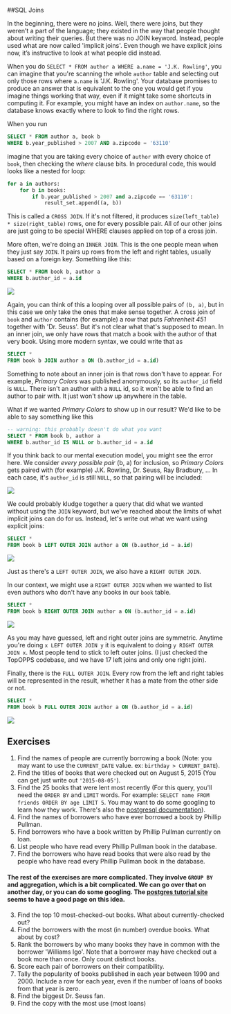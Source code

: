 ##SQL Joins

In the beginning, there were no joins. Well, there were joins, but they weren’t a part of the language; they existed in the way that people thought about writing their queries. But there was no JOIN keyword. Instead, people used what are now called 'implicit joins'. Even though we have explicit joins now, it’s instructive to look at what people did instead.

When you do `SELECT * FROM author a WHERE a.name = 'J.K. Rowling'`, you can imagine that you're scanning the whole `author` table and selecting out only those rows where `a.name` is 'J.K. Rowling'. Your database promises to produce an answer that is equivalent to the one you would get if you imagine things working that way, even if it might take some shortcuts in computing it. For example, you might have an index on `author.name`, so the database knows exactly where to look to find the right rows.

When you run

```sql
SELECT * FROM author a, book b
WHERE b.year_published > 2007 AND a.zipcode = '63110'
```

imagine that you are taking every choice of `author` with every choice of `book`, then checking the *where* clause bits. In procedural code, this would looks like a nested for loop:

```python
for a in authors:
    for b in books:
        if b.year_published > 2007 and a.zipcode == '63110':
            result_set.append((a, b))
```

This is called a `CROSS JOIN`. If it's not filtered, it produces `size(left_table) * size(right_table)` rows, one for every possible pair. All of our other joins are just going to be special WHERE clauses applied on top of a cross join.

More often, we're doing an `INNER JOIN`. This is the one people mean when they just say `JOIN`. It pairs up rows from the left and right tables, usually based on a foreign key. Something like this:

```sql
SELECT * FROM book b, author a
WHERE b.author_id = a.id
```

![](http://162.209.109.174/2015-08-01_19-04-51O3YXKQ.png)

Again, you can think of this a looping over all possible pairs of `(b, a)`, but in this case we only take the ones that make sense together. A cross join of `book` and `author` contains (for example) a row that puts *Fahrenheit 451* together with 'Dr. Seuss'. But it's not clear what that's supposed to mean. In an inner join, we only have rows that match a book with the author of that very book. Using more modern syntax, we could write that as

```sql
SELECT *
FROM book b JOIN author a ON (b.author_id = a.id)
```

Something to note about an inner join is that rows don't have to appear. For example, *Primary Colors* was published anonymously, so its `author_id` field is `NULL`. There isn't an author with a `NULL` id, so it won't be able to find an author to pair with. It just won't show up anywhere in the table.

What if we wanted *Primary Colors* to show up in our result? We'd like to be able to say something like this

```sql
-- warning: this probably doesn't do what you want
SELECT * FROM book b, author a
WHERE b.author_id IS NULL or b.author_id = a.id
```

If you think back to our mental execution model, you might see the error here. We consider *every possible pair* (b, a) for inclusion, so *Primary Colors* gets paired with (for example) J.K. Rowling, Dr. Seuss, Ray Bradbury, ... In each case, it's `author_id` is still `NULL`, so that pairing will be included:

![](http://162.209.109.174/2015-08-01_18-52-27BB706B.png)

We could probably kludge together a query that did what we wanted without using the `JOIN` keyword, but we've reached about the limits of what implicit joins can do for us. Instead, let's write out what we want using explicit joins:

```sql
SELECT *
FROM book b LEFT OUTER JOIN author a ON (b.author_id = a.id)
```

![](http://162.209.109.174/2015-08-01_19-04-0117PFZ4.png)

Just as there's a `LEFT OUTER JOIN`, we also have a `RIGHT OUTER JOIN`.

In our context, we might use a `RIGHT OUTER JOIN` when we wanted to list even authors who don't have any books in our `book` table.

```sql
SELECT *
FROM book b RIGHT OUTER JOIN author a ON (b.author_id = a.id)
```

![](http://162.209.109.174/2015-08-01_19-39-04J3I2K3.png)

As you may have guessed, left and right outer joins are symmetric. Anytime you're doing `x LEFT OUTER JOIN y` it is equivalent to doing `y RIGHT OUTER JOIN x`. Most people tend to stick to left outer joins. (I just checked the TopOPPS codebase, and we have 17 left joins and only one right join).

Finally, there is the `FULL OUTER JOIN`. Every row from the left and right tables will be represented in the result, whether it has a mate from the other side or not.

```sql
SELECT *
FROM book b FULL OUTER JOIN author a ON (b.author_id = a.id)
```

![](http://162.209.109.174/2015-08-01_19-49-32XX4TZS.png)


## Exercises

1. Find the names of people are currently borrowing a book (Note: you may want to use the `CURRENT_DATE` value. ex: `birthday > CURRENT_DATE`).
2. Find the titles of books that were checked out on August 5, 2015 (You can get just write out `'2015-08-05'`).
3. Find the 25 books that were lent most recently (For this query, you'll need the `ORDER BY` and `LIMIT` words. For example: `SELECT name FROM friends ORDER BY age LIMIT 5`. You may want to do some googling to learn how they work. There's also the [postgresql documentation](http://www.postgresql.org/docs/9.4/static/queries-order.html)).
1. Find the names of borrowers who have ever borrowed a book by Phillip Pullman.
2. Find borrowers who have a book written by Phillip Pullman currently on loan.
10. List people who have read every Phillip Pullman book in the database.
11. Find the borrowers who have read books that were also read by the people who have read every Phillip Pullman book in the database.

#### The rest of the exercises are more complicated. They involve `GROUP BY` and aggregation, which is a bit complicated. We can go over that on another day, or you can do some googling. The [postgres tutorial site](http://www.postgresqltutorial.com/postgresql-group-by/) seems to have a good page on this idea.

3. Find the top 10 most-checked-out books. What about currently-checked out?
4. Find the borrowers with the most (in number) overdue books. What about by cost?
5. Rank the borrowers by who many books they have in common with the borrower 'Williams Igo'. Note that a borrower may have checked out a book more than once. Only count distinct books.
6. Score each pair of borrowers on their compatibility.
7. Tally the popularity of books published in each year between 1990 and 2000. Include a row for each year, even if the number of loans of books from that year is zero.
8. Find the biggest Dr. Seuss fan.
9. Find the copy with the most use (most loans)
